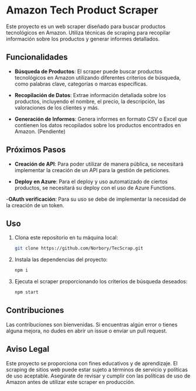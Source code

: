 # Amazon Tech Product Scraper

Este proyecto es un web scraper diseñado para buscar productos tecnológicos en Amazon. Utiliza técnicas de scraping para recopilar información sobre los productos y generar informes detallados.

## Funcionalidades

- **Búsqueda de Productos**: El scraper puede buscar productos tecnológicos en Amazon utilizando diferentes criterios de búsqueda, como palabras clave, categorías o marcas específicas.
  
- **Recopilación de Datos**: Extrae información detallada sobre los productos, incluyendo el nombre, el precio, la descripción, las valoraciones de los clientes y más.

- **Generación de Informes**: Genera informes en formato CSV o Excel que contienen los datos recopilados sobre los productos encontrados en Amazon. (Pendiente)

## Próximos Pasos

- **Creación de API**: Para poder utilizar de manera pública, se necesitará implementar la creación de un API para la gestión de peticiones.

- **Deploy en Azure**: Para el deploy y uso automatizado de ciertos productos, se necesitará su deploy con el uso de Azure Functions.

-**OAuth verificación**: Para su uso se debe de implementar la necesidad de la creación de un token.

## Uso

1. Clona este repositorio en tu máquina local:

   ```bash
   git clone https://github.com/Norbory/TecScrap.git

2. Instala las dependencias del proyecto:

    ```bash
    npm i

3. Ejecuta el scraper proporcionando los criterios de búsqueda deseados:

    ```bash
    npm start

## Contribuciones

Las contribuciones son bienvenidas. Si encuentras algún error o tienes alguna mejora, no dudes en abrir un issue o enviar un pull request.

## Aviso Legal

Este proyecto se proporciona con fines educativos y de aprendizaje. El scraping de sitios web puede estar sujeto a términos de servicio y políticas de uso aceptable. Asegúrate de revisar y cumplir con las políticas de uso de Amazon antes de utilizar este scraper en producción.